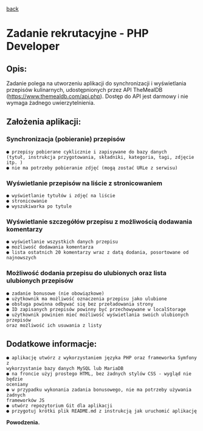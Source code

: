 [back](../README.md)

# Zadanie rekrutacyjne - PHP Developer
## Opis:
Zadanie polega na utworzeniu aplikacji do synchronizacji i wyświetlania przepisów
kulinarnych, udostępnionych przez API TheMealDB (https://www.themealdb.com/api.php).
Dostęp do API jest darmowy i nie wymaga żadnego uwierzytelnienia.
## Założenia aplikacji:
### Synchronizacja (pobieranie) przepisów
    ● przepisy pobierane cyklicznie i zapisywane do bazy danych 
    (tytuł, instrukcja przygotowania, składniki, kategoria, tagi, zdjęcie itp. )
    ● nie ma potrzeby pobieranie zdjęć (mogą zostać URLe z serwisu)
### Wyświetlanie przepisów na liście z stronicowaniem
    ● wyświetlanie tytułów i zdjęć na liście
    ● stronicowanie
    ● wyszukiwarka po tytule
### Wyświetlanie szczegółów przepisu z możliwością dodawania komentarzy
    ● wyświetlanie wszystkich danych przepisu
    ● możliwość dodawania komentarza
    ● lista ostatnich 20 komentarzy wraz z datą dodania, posortowane od najnowszych
### Możliwość dodania przepisu do ulubionych oraz lista ulubionych przepisów
    ● zadanie bonusowe (nie obowiązkowe)
    ● użytkownik ma możliwość oznaczenia przepisu jako ulubione
    ● obsługa powinna odbywać się bez przeładowania strony
    ● ID zapisanych przepisów powinny być przechowywane w localStorage
    ● użytkownik powinien mieć możliwość wyświetlania swoich ulubionych przepisów 
    oraz możliwość ich usuwania z listy
## Dodatkowe informacje:
    ● aplikację utwórz z wykorzystaniem języka PHP oraz frameworka Symfony z
    wykorzystanie bazy danych MySQL lub MariaDB
    ● na froncie użyj prostego HTML, bez żadnych stylów CSS - wygląd nie będzie
    oceniany
    ● w przypadku wykonania zadania bonusowego, nie ma potrzeby używania żadnych
    frameworków JS
    ● utwórz repozytorium Git dla aplikacji
    ● przygotuj krótki plik README.md z instrukcją jak uruchomić aplikację

**Powodzenia.**
